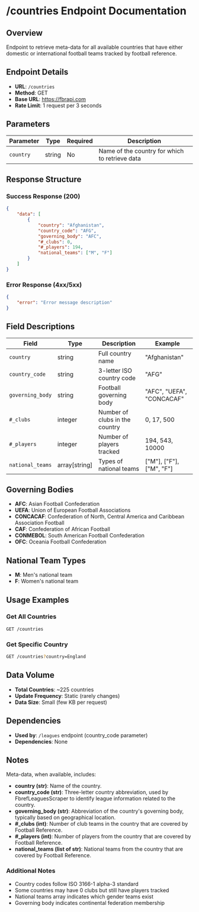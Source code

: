 # /countries Endpoint Documentation

## Overview
Endpoint to retrieve meta-data for all available countries that have either domestic or international football teams tracked by football reference.

## Endpoint Details
- **URL**: `/countries`
- **Method**: GET
- **Base URL**: https://fbrapi.com
- **Rate Limit**: 1 request per 3 seconds

## Parameters

| Parameter | Type | Required | Description |
|-----------|------|----------|-------------|
| `country` | string | No | Name of the country for which to retrieve data |

## Response Structure

### Success Response (200)
```json
{
    "data": [
        {
            "country": "Afghanistan",
            "country_code": "AFG",
            "governing_body": "AFC",
            "#_clubs": 0,
            "#_players": 194,
            "national_teams": ["M", "F"]
        }
    ]
}
```

### Error Response (4xx/5xx)
```json
{
    "error": "Error message description"
}
```

## Field Descriptions

| Field | Type | Description | Example |
|-------|------|-------------|---------|
| `country` | string | Full country name | "Afghanistan" |
| `country_code` | string | 3-letter ISO country code | "AFG" |
| `governing_body` | string | Football governing body | "AFC", "UEFA", "CONCACAF" |
| `#_clubs` | integer | Number of clubs in the country | 0, 17, 500 |
| `#_players` | integer | Number of players tracked | 194, 543, 10000 |
| `national_teams` | array[string] | Types of national teams | ["M"], ["F"], ["M", "F"] |

## Governing Bodies
- **AFC**: Asian Football Confederation
- **UEFA**: Union of European Football Associations
- **CONCACAF**: Confederation of North, Central America and Caribbean Association Football
- **CAF**: Confederation of African Football
- **CONMEBOL**: South American Football Confederation
- **OFC**: Oceania Football Confederation

## National Team Types
- **M**: Men's national team
- **F**: Women's national team

## Usage Examples

### Get All Countries
```bash
GET /countries
```

### Get Specific Country
```bash
GET /countries?country=England
```

## Data Volume
- **Total Countries**: ~225 countries
- **Update Frequency**: Static (rarely changes)
- **Data Size**: Small (few KB per request)

## Dependencies
- **Used by**: `/leagues` endpoint (country_code parameter)
- **Dependencies**: None

## Notes

Meta-data, when available, includes:

- **country (str)**: Name of the country.
- **country_code (str)**: Three-letter country abbreviation, used by FbrefLeaguesScraper to identify league information related to the country.
- **governing_body (str)**: Abbreviation of the country's governing body, typically based on geographical location.
- **#_clubs (int)**: Number of club teams in the country that are covered by Football Reference.
- **#_players (int)**: Number of players from the country that are covered by Football Reference.
- **national_teams (list of str)**: National teams from the country that are covered by Football Reference.

### Additional Notes
- Country codes follow ISO 3166-1 alpha-3 standard
- Some countries may have 0 clubs but still have players tracked
- National teams array indicates which gender teams exist
- Governing body indicates continental federation membership 